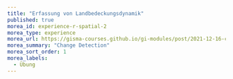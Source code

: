```yaml
---
title: "Erfassung von Landbedeckungsdynamik"
published: true
morea_id: experience-r-spatial-2
morea_type: experience
morea_url: https://gisma-courses.github.io/gi-modules/post/2021-12-16-change-detection/
morea_summary: "Change Detection"
morea_sort_order: 1
morea_labels:
  - Übung
---
```








